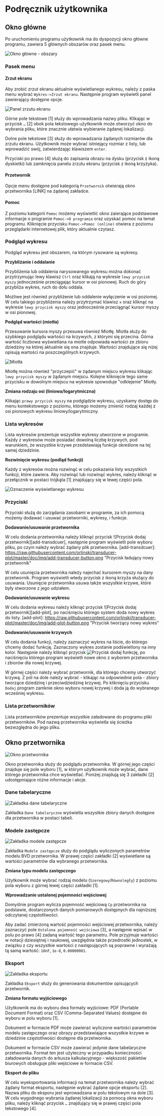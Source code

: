 # Podręcznik użytkownika

## Okno główne

Po uruchomieniu programu użytkownik ma do dyspozycji okno główne programu, zawiera 5 głównych obszarów oraz pasek menu.

![Okno główne - obszary](https://raw.githubusercontent.com/orlinskj/transducer-plot/master/doc/img/main-window-areas.png "Obszary okna głównego")

### Pasek menu

#### Zrzut ekranu

Aby zrobić zrzut ekranu aktualnie wyświetlanego wykresu, należy z paska menu wybrać `Wykres->Zrzut ekranu`. Następnie program wyświetli panel zawierający dostępne opcje.

![Panel zrzutu ekranu](https://raw.githubusercontent.com/orlinskj/transducer-plot/master/doc/img/screenshot-panel.png "Panel zrzutu ekranu")

Górne pole tekstowe [1] służy do wprowadzania nazwy pliku. Klikając w przycisk `…` [2] obok pola tekstowego użytkownik może otworzyć okno do wybrania pliku, które znacznie ułatwia wybieranie żądanej lokalizacji.

Dolne pole tekstowe [3] służy do wprowadzania żądanych rozmiarów dla zrzutu ekranu. Użytkownik może wybrać istniejący rozmiar z listy, lub wprowadzić swój, zatwierdzając klawiszem `enter`.

Przyciski po prawo [4] służą do zapisania obrazu na dysku (przycisk z ikoną dyskietki) lub zamknięcia panelu zrzutu ekranu (przycisk z ikoną krzyżyka).

#### Przetwornik

Opcje menu dostępne pod kategorią `Przetwornik` otwierają okno przetwornika [LINK] na żądanej zakładce.

#### Pomoc

Z poziomu kategorii `Pomoc` możemy wyświetlić okno zaierające podstawowe informacje o programie `Pomoc->O programie` oraz uzyskać pomoc na temat programu. Kliknięcie przycisku `Pomoc->Pomoc (online)` otwiera z poziomu przeglądarki internetowej plik, który aktualnie czytasz.

### Podgląd wykresu

Podgląd wykresu jest obszarem, na którym rysowane są wykresy.

**Przybliżanie i oddalanie**

Przybliżenia lub oddalenia narysowanego wykresu można dokonać przytrzymując lewy klawisz `Ctrl` oraz klikają na wykresie `lewy przycisk myszy` jednocześnie przeciągając kursor w osi pionowej. Ruch do góry przybliża wykres, ruch do dołu oddala.

Możliwe jest również przybliżenie lub oddalenie wyłączenie w osi poziomej. W celu takiego przybliżenia należy przytrzymać klawisz `x` oraz kliknąć na wykresie `lewy przycisk myszy` oraz jednocześnie przeciągnąć kursor myszy w osi pionowej.

**Podgląd wartości (miotła)**

Przesuwanie kursora myszy przesuwa również Miotłę. Miotła służy do szybkiego podglądu wartości na krzywych, z którymi się przecina. Górna wartość liczbowa wyświetlana na miotle odpowiada wartości ze zbioru dziedziny na której aktualnie się ona znajduje. Wartości znajdujące się niżej opisują wartości na poszczególnych krzywych.

![Miotła](https://raw.githubusercontent.com/orlinskj/transducer-plot/master/doc/img/broom.png "Miotła")

Miotłę można również "przyczepić" w żądanym miejscu wykresu klikając `lewy przycisk myszy` w żądanym miejscu. Kolejne kliknięcie tego same przycisku w dowolnym miejscu na wykresie spowoduje "odklejenie" Miotły.

**Zmiana rodzaju osi (liniowa/logarytmiczna)**

Klikając `prawy przycisk myszy` na podglądzie wykresu, uzyskamy dostęp do menu kontekstowego z poziomu, którego możemy zmienić rodzaj każdej z osi pionowych wykresu liniowy/logarytmiczny.

### Lista wykresów

Lista wykresów prezentuje wszystkie wykresy utworzone w programie. Każdy z wykresów może posiadać dowolną liczbę krzywych, pod warunkiem, że wszystkie krzywe przedstawiają funkcje określone na tej samej dziedzinie.

**Rozwinięcie wykresu (podląd funkcji)**

Każdy z wykresów można rozwinąć w celu pokazania listy wszystkich funkcji, które zawiera. Aby rozwinąć lub rozwinąć wykres, należy kliknąć w przełącznik w postaci trójkąta [1] znajdujący się w lewej części pola.

![Oznaczenie wyświetlanego wykresu](https://raw.githubusercontent.com/orlinskj/transducer-plot/master/doc/img/plot-showed.png "Oznaczenie aktualnie wyświetlanego wykresu")

### Przyciski

Przyciski służą do zarządania zasobami w programie, za ich pomocą możemy dodawać i usuwać przetworniki, wykresy, i funkcje.

**Dodawanie/usuwanie przetwornika**

W celu dodania przetwornika należy kliknąć przycisk ![Przycisk dodaj przetwornik][add-transdcuer], następnie program wyświetli pole wyboru pliku, po czym należy wybrać żądany plik przetwornika.
[add-transdcuer]: https://raw.githubusercontent.com/orlinskj/transducer-plot/master/doc/img/add-transducer-button.png "Przycisk ładujący nowy przetwornik"

W celu usunięcia przetwornika należy najechać kursorem myszy na dany przetwornik. Program wyświetli wtedy przycisk z ikoną krzyża służący do usuwania. Usunięcie przetwornika usuwa także wszystkie krzywe, które były stworzone z jego udziałem.

**Dodawanie/usuwanie wykresu**

W celu dodania wykresu należy kliknąć przycisk ![Przycisk dodaj przetwornik][add-plot], po naciśnięciu którego system doda nowy wykres do listy.
[add-plot]: https://raw.githubusercontent.com/orlinskj/transducer-plot/master/doc/img/add-plot-button.png "Przycisk tworzący nowy wykres"

**Dodawanie/usuwanie krzywych**

W celu dodania funkcji, należy zaznaczyć wykres na liście, do którego chcemy dodać funkcję. Zaznaczony wykres zostanie podświetlony na inny kolor. Następnie należy kliknąć przycisk ![Przycisk dodaj funkcję][add-function], po naciśnięciu którego program wyświetli nowe okno z wyborem przetwornika i zbiorów dla nowej krzywej.

[add-function]: https://raw.githubusercontent.com/orlinskj/transducer-plot/master/doc/img/add-function-button.png "Przycisk tworzący nową funkcję"

W górnej części należy wybrać przetwornik, dla którego chcemy utworzyć krzywą. Z pól na dole należy wybrać - klikając na odpowiednie pola - zbiory tworzące dziedzinę i przeciwdziedzinę krzywej. Po kliknięciu przycisku `Dodaj` program zamknie okno wyboru nowej krzywej i doda ją do wybranego wcześniej wykresu.

### Lista przetworników

Lista przetworników prezentuje wszystkie załadowane do programu pliki przetworników. Pod nazwą przetwornika wyświetla się ścieżka bezwzględna do jego pliku.

## Okno przetwornika

![Okno przetwornika](https://raw.githubusercontent.com/orlinskj/transducer-plot/master/doc/img/transducer-dialog.png "Okno przetwornika")

Okno przetwornika służy do podglądu przetwornika. W górnej jego części znajduje się pole wyboru [1], w którym użytkownik może wybrać, dane którego przetwornika chce wyświetlać. Poniżej znajdują się 3 zakładki [2] udostępniające różne informacje i akcje.

### Dane tabelaryczne

![Zakładka dane tabelaryczne](https://raw.githubusercontent.com/orlinskj/transducer-plot/master/doc/img/tab-tabular-data.png "Zakładka dane tabelaryczne")

Zakładka `Dane tabelaryczne` wyświetla wszystkie zbiory danych dostępne dla przetwornika w postaci tabeli.

### Modele zastępcze

![Zakładka modele zastępcze](https://raw.githubusercontent.com/orlinskj/transducer-plot/master/doc/img/tab-models.png "Zakładka modele zastępcze")

Zakładka `Modele zastępcze` służy do podglądu wyliczonych parametrów modelu BVD przetwornika. W prawej części zakładki [2] wyświetlane są wartości parametrów dla wybranego przetwornika.

**Zmiana typu modelu zastępczego**

Użytkownik może wybrać rodzaj modelu (`Szeregowy`/`Równoległy`) z poziomu pola wyboru z górnej lewej części zakładki [1].

**Wprowadzanie ustalonej pojemności wejściowej**

Domyślnie program wylicza pojemność wejściową `Cp` przetwornika na podstawie, dostarczonych danych pomiarowych dostępnych dla najniższej odczytanej częstotliwości.

Aby zadać zmierzoną wartość pojemności wejściowej przetwornika, należy zaznaczyć pole `Ustalona pojemność wejściowa` [3], a następnie wpisać w polu po prawo [4] zadaną wartość tego parametru. Pole przyjmuje wartości w notacji dziesiętnej i naukowej, uwzględnia także przedrostki jednostek, w związku z czy wszystkie wartości z następujących są poprawne i wyrażają tą samą wartość: `10nF`, `1e-8`, `0.00000001`.

### Eksport

![Zakładka eksportu](https://raw.githubusercontent.com/orlinskj/transducer-plot/master/doc/img/tab-export.png "Zakładka eksportu")

Zakładka `Eksport` służy do generowania dokumentów opisujących przetwornik.

**Zmiana formatu wyjściowego**

Użytkownik ma do wyboru dwa formaty wyjściowe: PDF (Portable Document Format) oraz CSV (Comma-Separated Values) dostępne do wyboru w polu wyboru [1].

Dokument w formacie PDF może zawierać wyliczone wartości parametrów modelu zastępczego oraz obrazy przedstawiające wszystkie krzywe w dziedzinie częstotliwości dostępne dla przetwornika.

Dokument w formacie CSV może zawierać jedynie dane tabelaryczne przetwornika. Format ten jest użyteczny w przypadku konieczności załadowania danych do arkusza kalkulacyjnego - większość pakietów biurowych obsługuje pliki wejściowe w formacie CSV.

**Eksport do pliku**

W celu wyeksportowania informacji na temat przetwornika należy wybrać żądany format eksportu, następnie wybrać żądane opcje eksportu [2]. Nazwa pliku do eksporu jest wprowadzana w polu tekstowym na dole [3]. W celu wygodnego wybrania żądanej lokalizacji za pomocą okna wyboru pliku, należy kliknąć przycisk `…` znajdujący się w prawej części pola tekstowego [4].
